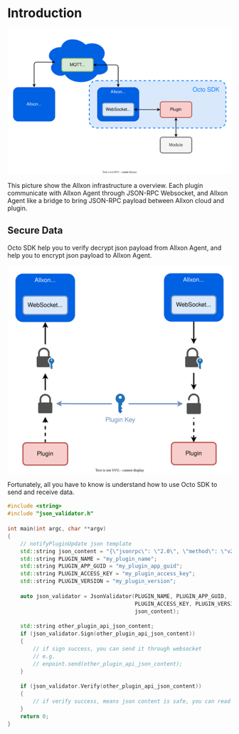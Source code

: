 # Introduction

![allxon_infrasturcture](../_img/allxon_infrastructure.svg)

This picture show the Allxon infrastructure a overview. Each plugin communicate with Allxon Agent through JSON-RPC Websocket, and Allxon Agent like a bridge to bring JSON-RPC payload between Allxon cloud and plugin.

## Secure Data

Octo SDK help you to verify decrypt json payload from Allxon Agent, and help you to encrypt json payload to Allxon Agent. 

![security](_img/Security.drawio.svg)

Fortunately, all you have to know is understand how to use Octo SDK to send and receive data.

```cpp
#include <string>
#include "json_validator.h"

int main(int argc, char **argv)
{
    // notifyPluginUpdate json template
    std::string json_content = "{\"jsonrpc\": \"2.0\", \"method\": \"v2/notifyPluginUpdate\"...}"; 
    std::string PLUGIN_NAME = "my_plugin_name";
    std::string PLUGIN_APP_GUID = "my_plugin_app_guid";
    std::string PLUGIN_ACCESS_KEY = "my_plugin_access_key";
    std::string PLUGIN_VERSION = "my_plugin_version";
    
    auto json_validator = JsonValidator(PLUGIN_NAME, PLUGIN_APP_GUID,
                                        PLUGIN_ACCESS_KEY, PLUGIN_VERSION,
                                        json_content); 
    
    std::string other_plugin_api_json_content;
    if (json_validator.Sign(other_plugin_api_json_content))
    {
        // if sign success, you can send it through websocket
        // e.g. 
        // enpoint.send(other_plugin_api_json_content);
    }

    if (json_validator.Verify(other_plugin_api_json_content))
    {
        // if verify success, means json content is safe, you can read it
    }
    return 0;
}
```